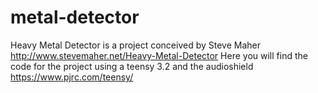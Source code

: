 # metal-detector
Heavy Metal Detector is a project conceived by Steve Maher
http://www.stevemaher.net/Heavy-Metal-Detector
Here you will find the code for the project using a teensy 3.2 and the audioshield
https://www.pjrc.com/teensy/